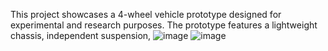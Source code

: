 This project showcases a 4-wheel vehicle prototype designed for experimental and research purposes. The prototype features a lightweight chassis, independent suspension,
![image](https://github.com/user-attachments/assets/a7a3183f-dace-4c6e-87c8-fd78c2b6999f)
![image](https://github.com/user-attachments/assets/435e8633-8564-495b-a35e-f799186e430a)
